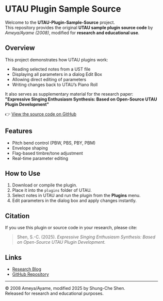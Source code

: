 # UTAU Plugin Sample Source

Welcome to the **UTAU-Plugin-Sample-Source** project.  
This repository provides the original **UTAU sample plugin source code** by *Ameya/Ayame (2008)*, modified for **research and educational use**.

## Overview
This project demonstrates how UTAU plugins work:
- Reading selected notes from a UST file  
- Displaying all parameters in a dialog Edit Box  
- Allowing direct editing of parameters  
- Writing changes back to UTAU’s Piano Roll  

It also serves as supplementary material for the research paper:  
**"Expressive Singing Enthusiasm Synthesis: Based on Open-Source UTAU Plugin Development"**

👉 [View the source code on GitHub](https://github.com/shungch-code/UTAU-Plugin-Sample-Source)

## Features
- Pitch bend control (PBW, PBS, PBY, PBM)  
- Envelope shaping  
- Flag-based timbre/tone adjustment  
- Real-time parameter editing  

## How to Use
1. Download or compile the plugin.  
2. Place it into the `plugins` folder of UTAU.  
3. Select notes in UTAU and run the plugin from the **Plugins** menu.  
4. Edit parameters in the dialog box and apply changes instantly.  

## Citation
If you use this plugin or source code in your research, please cite:  

> Shen, S.-C. (2025). *Expressive Singing Enthusiasm Synthesis: Based on Open-Source UTAU Plugin Development.*

## Links
- [Research Blog](https://shungch.blogspot.com/p/enthusiasm.html)  
- [GitHub Repository](https://github.com/shungch-code/UTAU-Plugin-Sample-Source)

---

© 2008 Ameya/Ayame, modified 2025 by Shung-Che Shen.  
Released for research and educational purposes.
